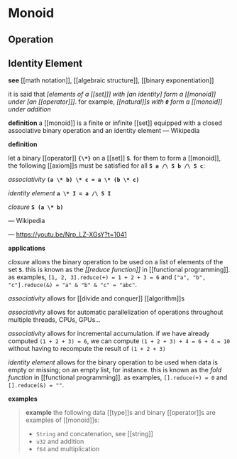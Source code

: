 # Monoid

## Operation

## Identity Element

**see** [[math notation]], [[algebraic structure]], [[binary exponentiation]]

it is said that _[elements of a [[set]]] with [an identity] form a [[monoid]] under [an [[operator]]]_. for example, _[[natural]]s with **`0`** form a [[monoid]] under addition_

**definition** a [[monoid]] is a finite or infinite [[set]] equipped with a closed associative binary operation and an identity element &mdash; Wikipedia

**definition**

let a binary [[operator]] **`{\*}`** on a [[set]] **`S`**. for them to form a [[monoid]], the following [[axiom]]s must be satisfied for all **`S a /\ S b /\ S c`**:

_associativity_ **`(a \* b) \* c = a \* (b \* c)`**

_identity element_ **`a \* I = a /\ S I`**

_closure_ **`S (a \* b)`**

&mdash; Wikipedia

&mdash; <https://youtu.be/Nrp_LZ-XGsY?t=1041>

**applications**

_closure_ allows the binary operation to be used on a list of elements of the set **`S`**. this is known as the _[[reduce function]]_ in [[functional programming]]. as examples, `[1, 2, 3].reduce(+) = 1 + 2 + 3 = 6` and `["a", "b", "c"].reduce(&) = "a" & "b" & "c" = "abc"`.

_associativity_ allows for [[divide and conquer]] [[algorithm]]s

_associativity_ allows for automatic parallelization of operations throughout multiple threads, CPUs, GPUs...

_associativity_ allows for incremental accumulation. if we have already computed `(1 + 2 + 3) = 6`, we can compute `(1 + 2 + 3) + 4 = 6 + 4 = 10` without having to recompute the result of `(1 + 2 + 3)`

_identity element_ allows for the binary operation to be used when data is empty or missing; on an empty list, for instance. this is known as the _fold function_ in [[functional programming]]. as examples, `[].reduce(+) = 0` and `[].reduce(&) = ""`.

**examples**

> **example** the following data [[type]]s and binary [[operator]]s are examples of [[monoid]]s:
>
> - `String` and concatenation, see [[string]]
> - `u32` and addition
> - `f64` and multiplication

